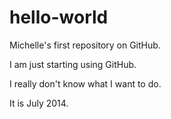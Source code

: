 hello-world
===========

Michelle's first repository on GitHub.

I am just starting using GitHub.

I really don't know what I want to do.

It is July 2014.
